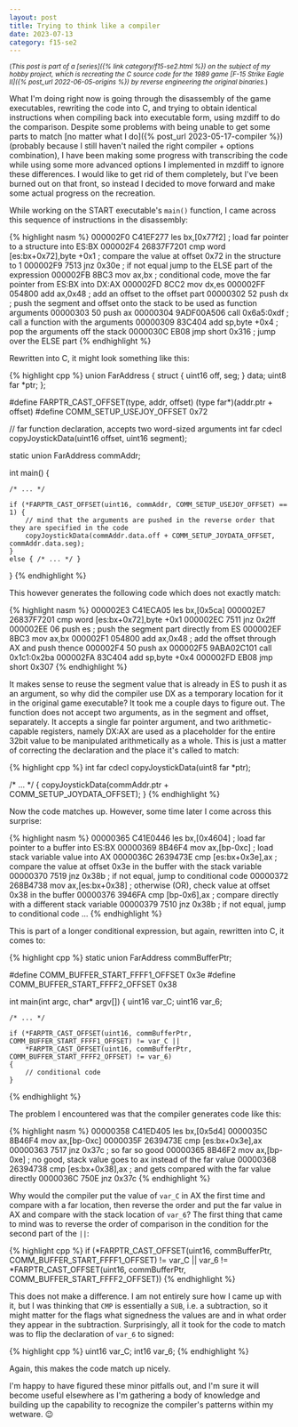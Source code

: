 ```yaml
---
layout: post
title: Trying to think like a compiler
date: 2023-07-13
category: f15-se2
---
```

<small>(_This post is part of a [series]({% link category/f15-se2.html %}) on the subject of my hobby project, which is recreating the C source code for the 1989 game [F-15 Strike Eagle II]({% post_url 2022-06-05-origins %}) by reverse engineering the original binaries._)</small>

What I'm doing right now is going through the disassembly of the game executables, rewriting the code into C, and trying to obtain identical instructions when compiling back into executable form, using mzdiff to do the comparison. Despite some problems with being unable to get some parts to match [no matter what I do]({% post_url 2023-05-17-compiler %}) (probably because I still haven't nailed the right compiler + options combination), I have been making some progress with transcribing the code while using some more advanced options I implemented in mzdiff to ignore these differences. I would like to get rid of them completely, but I've been burned out on that front, so instead I decided to move forward and make some actual progress on the recreation.

While working on the START executable's `main()` function, I came across this sequence of instructions in the disassembly:

{% highlight nasm %}
000002F0  C41EF277          les bx,[0x77f2] ; load far pointer to a structure into ES:BX
000002F4  26837F7201        cmp word [es:bx+0x72],byte +0x1 ; compare the value at offset 0x72 in the structure to 1
000002F9  7513              jnz 0x30e ; if not equal jump to the ELSE part of the expression
000002FB  8BC3              mov ax,bx ; conditional code, move the far pointer from ES:BX into DX:AX
000002FD  8CC2              mov dx,es
000002FF  054800            add ax,0x48 ; add an offset to the offset part
00000302  52                push dx ; push the segment and offset  onto the stack to be used as function arguments
00000303  50                push ax
00000304  9ADF00A506        call 0x6a5:0xdf ; call a function with the arguments
00000309  83C404            add sp,byte +0x4 ; pop the arguments off the stack
0000030C  EB08              jmp short 0x316 ; jump over the ELSE part
{% endhighlight %}

Rewritten into C, it might look something like this:

{% highlight cpp %}
union FarAddress {
    struct { uint16 off, seg; } data;
    uint8 far *ptr;
};

#define FARPTR_CAST_OFFSET(type, addr, offset) (type far*)(addr.ptr + offset)
#define COMM_SETUP_USEJOY_OFFSET 0x72

// far function declaration, accepts two word-sized arguments
int far cdecl copyJoystickData(uint16 offset, uint16 segment); 

static union FarAddress commAddr;

int main() {

    /* ... */

    if (*FARPTR_CAST_OFFSET(uint16, commAddr, COMM_SETUP_USEJOY_OFFSET) == 1) {
        // mind that the arguments are pushed in the reverse order that they are specified in the code
        copyJoystickData(commAddr.data.off + COMM_SETUP_JOYDATA_OFFSET, commAddr.data.seg);
    }
    else { /* ... */ }
}
{% endhighlight %}

This however generates the following code which does not exactly match:

{% highlight nasm %}
000002E3  C41ECA05          les bx,[0x5ca]
000002E7  26837F7201        cmp word [es:bx+0x72],byte +0x1
000002EC  7511              jnz 0x2ff
000002EE  06                push es ; push the segment part directly from ES
000002EF  8BC3              mov ax,bx
000002F1  054800            add ax,0x48 ; add the offset through AX and push thence
000002F4  50                push ax
000002F5  9ABA02C101        call 0x1c1:0x2ba
000002FA  83C404            add sp,byte +0x4
000002FD  EB08              jmp short 0x307
{% endhighlight %}

It makes sense to reuse the segment value that is already in ES to push it as an argument, so why did the compiler use DX as a temporary location for it in the original game executable? It took me a couple days to figure out. The function does not accept two arguments, as in the segment and offset, separately. It accepts a single far pointer argument, and two arithmetic-capable registers, namely DX:AX are used as a placeholder for the entire 32bit value to be manipulated arithmetically as a whole. This is just a matter of correcting the declaration and the place it's called to match:

{% highlight cpp %}
int far cdecl copyJoystickData(uint8 far *ptr);

/* ... */
    {
        copyJoystickData(commAddr.ptr + COMM_SETUP_JOYDATA_OFFSET);
    } 
{% endhighlight %}

Now the code matches up. However, some time later I come across this surprise:

{% highlight nasm %}
00000365  C41E0446          les bx,[0x4604] ; load far pointer to a buffer into ES:BX
00000369  8B46F4            mov ax,[bp-0xc] ; load stack variable value into AX
0000036C  2639473E          cmp [es:bx+0x3e],ax ; compare the value at offset 0x3e in the buffer with the stack variable
00000370  7519              jnz 0x38b ; if not equal, jump to conditional code
00000372  268B4738          mov ax,[es:bx+0x38] ; otherwise (OR), check value at offset 0x38 in the buffer
00000376  3946FA            cmp [bp-0x6],ax ; compare directly with a different stack variable
00000379  7510              jnz 0x38b ; if not equal, jump to conditional code
...
{% endhighlight %}

This is part of a longer conditional expression, but again, rewritten into C, it comes to:

{% highlight cpp %}
static union FarAddress commBufferPtr;

#define COMM_BUFFER_START_FFFF1_OFFSET 0x3e
#define COMM_BUFFER_START_FFFF2_OFFSET 0x38

int main(int argc, char* argv[]) 
{
    uint16 var_C;
    uint16 var_6;

    /* ... */

    if (*FARPTR_CAST_OFFSET(uint16, commBufferPtr, COMM_BUFFER_START_FFFF1_OFFSET) != var_C ||
        *FARPTR_CAST_OFFSET(uint16, commBufferPtr, COMM_BUFFER_START_FFFF2_OFFSET) != var_6)
    {
        // conditional code
    }
{% endhighlight %}

The problem I encountered was that the compiler generates code like this:

{% highlight nasm %}
00000358  C41ED405          les bx,[0x5d4]
0000035C  8B46F4            mov ax,[bp-0xc]
0000035F  2639473E          cmp [es:bx+0x3e],ax
00000363  7517              jnz 0x37c ; so far so good
00000365  8B46F2            mov ax,[bp-0xe] ; no good, stack value goes to ax instead of the far value
00000368  26394738          cmp [es:bx+0x38],ax ; and gets compared with the far value directly
0000036C  750E              jnz 0x37c
{% endhighlight %}

Why would the compiler put the value of `var_C` in AX the first time and compare with a far location, then reverse the order and put the far value in AX and compare with the stack location of `var_6`? The first thing that came to mind was to reverse the order of comparison in the condition for the second part of the `||`:

{% highlight cpp %}
    if (*FARPTR_CAST_OFFSET(uint16, commBufferPtr, COMM_BUFFER_START_FFFF1_OFFSET) != var_C ||
        var_6 != *FARPTR_CAST_OFFSET(uint16, commBufferPtr, COMM_BUFFER_START_FFFF2_OFFSET))
{% endhighlight %}

This does not make a difference. I am not entirely sure how I came up with it, but I was thinking that `CMP` is essentially a `SUB`, i.e. a subtraction, so it might matter for the flags what signedness the values are and in what order they appear in the subtraction. Surprisingly, all it took for the code to match was to flip the declaration of `var_6` to signed:

{% highlight cpp %}
    uint16 var_C;
    int16 var_6;
{% endhighlight %}

Again, this makes the code match up nicely.

I'm happy to have figured these minor pitfalls out, and I'm sure it will become useful elsewhere as I'm gathering a body of knowledge and building up the capability to recognize the compiler's patterns within my wetware. 😉

